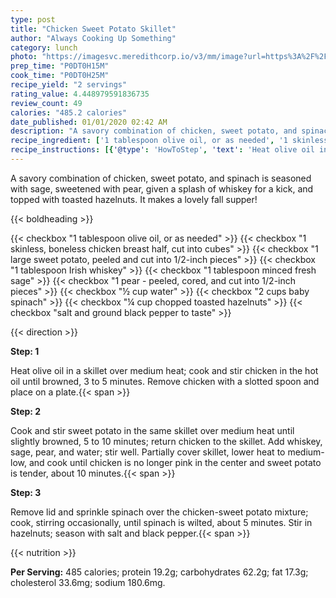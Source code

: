 ```yaml
---
type: post
title: "Chicken Sweet Potato Skillet"
author: "Always Cooking Up Something"
category: lunch
photo: "https://imagesvc.meredithcorp.io/v3/mm/image?url=https%3A%2F%2Fimages.media-allrecipes.com%2Fuserphotos%2F4539792.jpg"
prep_time: "P0DT0H15M"
cook_time: "P0DT0H25M"
recipe_yield: "2 servings"
rating_value: 4.448979591836735
review_count: 49
calories: "485.2 calories"
date_published: 01/01/2020 02:42 AM
description: "A savory combination of chicken, sweet potato, and spinach is seasoned with sage, sweetened with pear, given a splash of whiskey for a kick, and topped with toasted hazelnuts. It makes a lovely fall supper!"
recipe_ingredient: ['1 tablespoon olive oil, or as needed', '1 skinless, boneless chicken breast half, cut into cubes', '1 large sweet potato, peeled and cut into 1/2-inch pieces', '1 tablespoon Irish whiskey', '1 tablespoon minced fresh sage', '1 pear - peeled, cored, and cut into 1/2-inch pieces', '½ cup water', '2 cups baby spinach', '¼ cup chopped toasted hazelnuts', 'salt and ground black pepper to taste']
recipe_instructions: [{'@type': 'HowToStep', 'text': 'Heat olive oil in a skillet over medium heat; cook and stir chicken in the hot oil until browned, 3 to 5 minutes. Remove chicken with a slotted spoon and place on a plate.\n'}, {'@type': 'HowToStep', 'text': 'Cook and stir sweet potato in the same skillet over medium heat until slightly browned, 5 to 10 minutes; return chicken to the skillet. Add whiskey, sage, pear, and water; stir well. Partially cover skillet, lower heat to medium-low, and cook until chicken is no longer pink in the center and sweet potato is tender, about 10 minutes.\n'}, {'@type': 'HowToStep', 'text': 'Remove lid and sprinkle spinach over the chicken-sweet potato mixture; cook, stirring occasionally, until spinach is wilted, about 5 minutes. Stir in hazelnuts; season with salt and black pepper.\n'}]
---
```


A savory combination of chicken, sweet potato, and spinach is seasoned with sage, sweetened with pear, given a splash of whiskey for a kick, and topped with toasted hazelnuts. It makes a lovely fall supper! 

{{< boldheading >}}

{{< checkbox "1 tablespoon olive oil, or as needed" >}}
{{< checkbox "1  skinless, boneless chicken breast half, cut into cubes" >}}
{{< checkbox "1 large sweet potato, peeled and cut into 1/2-inch pieces" >}}
{{< checkbox "1 tablespoon Irish whiskey" >}}
{{< checkbox "1 tablespoon minced fresh sage" >}}
{{< checkbox "1  pear - peeled, cored, and cut into 1/2-inch pieces" >}}
{{< checkbox "½ cup water" >}}
{{< checkbox "2 cups baby spinach" >}}
{{< checkbox "¼ cup chopped toasted hazelnuts" >}}
{{< checkbox "salt and ground black pepper to taste" >}}


{{< direction >}}

**Step: 1**

Heat olive oil in a skillet over medium heat; cook and stir chicken in the hot oil until browned, 3 to 5 minutes. Remove chicken with a slotted spoon and place on a plate.{{< span >}}

**Step: 2**

Cook and stir sweet potato in the same skillet over medium heat until slightly browned, 5 to 10 minutes; return chicken to the skillet. Add whiskey, sage, pear, and water; stir well. Partially cover skillet, lower heat to medium-low, and cook until chicken is no longer pink in the center and sweet potato is tender, about 10 minutes.{{< span >}}

**Step: 3**

Remove lid and sprinkle spinach over the chicken-sweet potato mixture; cook, stirring occasionally, until spinach is wilted, about 5 minutes. Stir in hazelnuts; season with salt and black pepper.{{< span >}}

{{< nutrition >}}

**Per Serving:** 485 calories; protein 19.2g; carbohydrates 62.2g; fat 17.3g; cholesterol 33.6mg; sodium 180.6mg.